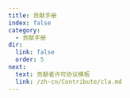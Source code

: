 ```yaml
---
title: 贡献手册
index: false
category:
  - 贡献手册
dir:
  link: false
  order: 5
next:
  text: 贡献者许可协议模板
  link: /zh-cn/Contribute/cla.md
---
```


